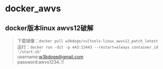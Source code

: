 # docker_awvs
## docker版本linux awvs12破解

> 下载镜像：`docker pull w3bdoge/vultools:linux_awvs12_patch_latest`</br>
运行：`docker run -dit -p 443:13443 --restart=always container_id '/start.sh'`</br>
username:w3bdoge@gmail.com</br>
password:awvs1234..!!</br>
